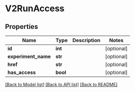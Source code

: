 # V2RunAccess

## Properties
Name | Type | Description | Notes
------------ | ------------- | ------------- | -------------
**id** | **int** |  | [optional] 
**experiment_name** | **str** |  | [optional] 
**href** | **str** |  | [optional] 
**has_access** | **bool** |  | [optional] 

[[Back to Model list]](../README.md#documentation-for-models) [[Back to API list]](../README.md#documentation-for-api-endpoints) [[Back to README]](../README.md)

